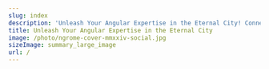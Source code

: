 ```yaml
---
slug: index
description: 'Unleash Your Angular Expertise in the Eternal City! Connect with industry experts and network with fellow enthusiasts. June 27, 2024 / Rome, Italy'
title: Unleash Your Angular Expertise in the Eternal City
image: /photo/ngrome-cover-mmxxiv-social.jpg
sizeImage: summary_large_image
url: /
---
```

